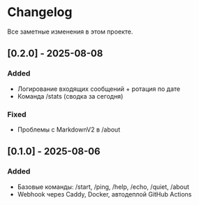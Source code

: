 # Changelog
Все заметные изменения в этом проекте.

## [0.2.0] - 2025-08-08
### Added
- Логирование входящих сообщений + ротация по дате
- Команда /stats (сводка за сегодня)

### Fixed
- Проблемы с MarkdownV2 в /about

## [0.1.0] - 2025-08-06
### Added
- Базовые команды: /start, /ping, /help, /echo, /quiet, /about
- Webhook через Caddy, Docker, автодеплой GitHub Actions
